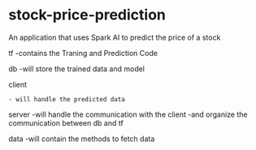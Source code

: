 # stock-price-prediction
An application that uses Spark AI to predict the price of a stock

tf 
    -contains the Traning and Prediction Code

db
    -will store the trained data and model

client

    - will handle the predicted data

server
    -will handle the communication with the client
    -and organize the communication between db and tf

data 
    -will contain the methods to fetch data